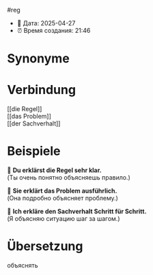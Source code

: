 #reg
- 📍 Дата: 2025-04-27
- ⏰ Время создания: 21:46
# Synonyme

# Verbindung 
[[die Regel]]  
[[das Problem]]  
[[der Sachverhalt]]
# Beispiele
🔹 **Du erklärst die Regel sehr klar.**  
(Ты очень понятно объясняешь правило.)

🔹 **Sie erklärt das Problem ausführlich.**  
(Она подробно объясняет проблему.)

🔹 **Ich erkläre den Sachverhalt Schritt für Schritt.**  
(Я объясняю ситуацию шаг за шагом.)
# Übersetzung
объяснять